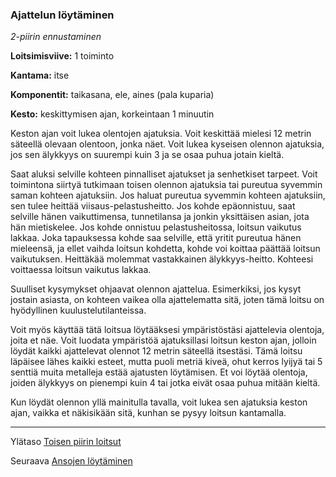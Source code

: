 ### Ajattelun löytäminen

*2-piirin ennustaminen*

**Loitsimisviive:** 1 toiminto

**Kantama:** itse

**Komponentit:** taikasana, ele, aines (pala kuparia)

**Kesto:** keskittymisen ajan, korkeintaan 1 minuutin

Keston ajan voit lukea olentojen ajatuksia. Voit keskittää mielesi 12 metrin säteellä olevaan olentoon, jonka näet. Voit lukea kyseisen olennon ajatuksia, jos sen älykkyys on suurempi kuin 3 ja se osaa puhua jotain kieltä.

Saat aluksi selville kohteen pinnalliset ajatukset ja senhetkiset tarpeet. Voit toimintona siirtyä tutkimaan toisen olennon ajatuksia tai pureutua syvemmin saman kohteen ajatuksiin. Jos haluat pureutua syvemmin kohteen ajatuksiin, sen tulee heittää viisaus-pelastusheitto. Jos kohde epäonnistuu, saat selville hänen vaikuttimensa, tunnetilansa ja jonkin yksittäisen asian, jota hän mietiskelee. Jos kohde onnistuu pelastusheitossa, loitsun vaikutus lakkaa. Joka tapauksessa kohde saa selville, että yritit pureutua hänen mieleensä, ja ellet vaihda loitsun kohdetta, kohde voi koittaa päättää loitsun vaikutuksen. Heittäkää molemmat vastakkainen älykkyys-heitto. Kohteesi voittaessa loitsun vaikutus lakkaa.

Suulliset kysymykset ohjaavat olennon ajattelua. Esimerkiksi, jos kysyt jostain asiasta, on kohteen vaikea olla ajattelematta sitä, joten tämä loitsu on hyödyllinen kuulustelutilanteissa.

Voit myös käyttää tätä loitsua löytääksesi ympäristöstäsi ajattelevia olentoja, joita et näe. Voit luodata ympäristöä ajatuksillasi loitsun keston ajan, jolloin löydät kaikki ajattelevat olennot 12 metrin säteellä itsestäsi. Tämä loitsu läpäisee lähes kaikki esteet, mutta puoli metriä kiveä, ohut kerros lyijyä tai 5 senttiä muita metalleja estää ajatusten löytämisen. Et voi löytää olentoja, joiden älykkyys on pienempi kuin 4 tai jotka eivät osaa puhua mitään kieltä.

Kun löydät olennon yllä mainitulla tavalla, voit lukea sen ajatuksia keston ajan, vaikka et näkisikään sitä, kunhan se pysyy loitsun kantamalla.

----

Ylätaso [Toisen piirin loitsut](2_piirin_loitsut.md)

Seuraava [Ansojen löytäminen](Ansojen_löytäminen.md)
